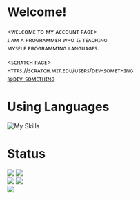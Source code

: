 # Welcome!
<ᴡᴇʟᴄᴏᴍᴇ ᴛᴏ ᴍʏ ᴀᴄᴄᴏᴜɴᴛ ᴘᴀɢᴇ>  
ɪ ᴀᴍ ᴀ ᴘʀᴏɢʀᴀᴍᴍᴇʀ ᴡʜᴏ ɪꜱ ᴛᴇᴀᴄʜɪɴɢ  
ᴍʏꜱᴇʟꜰ ᴘʀᴏɢʀᴀᴍᴍɪɴɢ ʟᴀɴɢᴜᴀɢᴇꜱ.  

<ꜱᴄʀᴀᴛᴄʜ ᴘᴀɢᴇ>  
ʜᴛᴛᴘꜱ://ꜱᴄʀᴀᴛᴄʜ.ᴍɪᴛ.ᴇᴅᴜ/ᴜꜱᴇʀꜱ/ᴅᴇᴠ-ꜱᴏᴍᴇᴛʜɪɴɢ  
[@ᴅᴇᴠ-ꜱᴏᴍᴇᴛʜɪɴɢ](https://scratch.mit.edu/users/Dev-Something)  

# Using Languages
![My Skills](https://skillicons.dev/icons?i=py,js,ts,html,css,lua,cs,github,discord)

# Status
![](http://github-profile-summary-cards.vercel.app/api/cards/repos-per-language?username=Dev-Something-Code&theme=city_lights)
![](http://github-profile-summary-cards.vercel.app/api/cards/most-commit-language?username=Dev-Something-Code&theme=city_lights)  
![](http://github-profile-summary-cards.vercel.app/api/cards/stats?username=Dev-Something-Code&theme=city_lights)
![](http://github-profile-summary-cards.vercel.app/api/cards/productive-time?username=Dev-Something-Code&theme=city_lights&utcOffset=8)  
![](http://github-profile-summary-cards.vercel.app/api/cards/profile-details?username=Dev-Something-Code&theme=city_lights)
